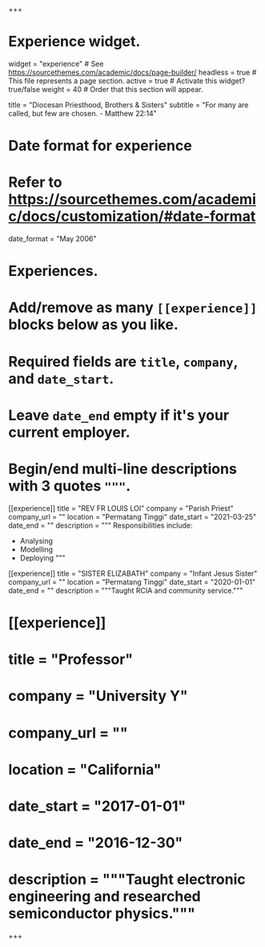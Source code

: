 +++
# Experience widget.
widget = "experience"  # See https://sourcethemes.com/academic/docs/page-builder/
headless = true  # This file represents a page section.
active = true  # Activate this widget? true/false
weight = 40  # Order that this section will appear.

title = "Diocesan Priesthood, Brothers & Sisters"
subtitle = "For many are called, but few are chosen. - Matthew 22:14"

# Date format for experience
#   Refer to https://sourcethemes.com/academic/docs/customization/#date-format
date_format = "May 2006"

# Experiences.
#   Add/remove as many `[[experience]]` blocks below as you like.
#   Required fields are `title`, `company`, and `date_start`.
#   Leave `date_end` empty if it's your current employer.
#   Begin/end multi-line descriptions with 3 quotes `"""`.
[[experience]]
  title = "REV FR LOUIS LOI"
  company = "Parish Priest"
  company_url = ""
  location = "Permatang Tinggi"
  date_start = "2021-03-25"
  date_end = ""
  description = """
  Responsibilities include:

  * Analysing
  * Modelling
  * Deploying
  """

[[experience]]
  title = "SISTER ELIZABATH"
  company = "Infant Jesus Sister"
  company_url = ""
  location = "Permatang Tinggi"
  date_start = "2020-01-01"
  date_end = ""
  description = """Taught RCIA and community service."""

# [[experience]]
#  title = "Professor"
#  company = "University Y"
#  company_url = ""
#  location = "California"
#  date_start = "2017-01-01"
#  date_end = "2016-12-30"
#  description = """Taught electronic engineering and researched semiconductor physics."""

+++
